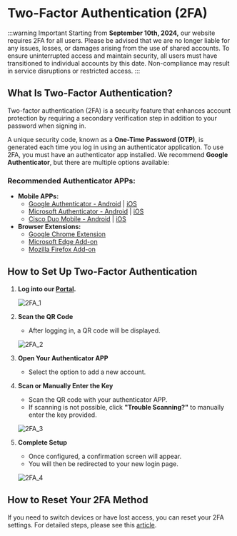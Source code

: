 ﻿---
sidebar_position: 3
---

# Two-Factor Authentication (2FA)

:::warning Important
Starting from **September 10th, 2024,** our website requires 2FA for all users. Please be advised that we are no longer liable for any issues, losses, or damages arising from the use of shared accounts. To ensure uninterrupted access and maintain security, all users must have transitioned to individual accounts by this date. Non-compliance may result in service disruptions or restricted access.
:::

## What Is Two-Factor Authentication?
Two-factor authentication (2FA) is a security feature that enhances account protection by requiring a secondary verification step in addition to your password when signing in.

A unique security code, known as a **One-Time Password (OTP)**, is generated each time you log in using an authenticator application. To use 2FA, you must have an authenticator app installed. We recommend **Google Authenticator**, but there are multiple options available:

### Recommended Authenticator APPs:
- **Mobile APPs:**
   - [Google Authenticator - Android](https://play.google.com/store/apps/details?id=com.google.android.apps.authenticator2) | [iOS](https://apps.apple.com/us/app/google-authenticator/id388497605)
   - [Microsoft Authenticator - Android](https://play.google.com/store/apps/details?id=com.azure.authenticator) | [iOS](https://apps.apple.com/es/app/microsoft-authenticator/id983156458)
   - [Cisco Duo Mobile - Android](https://play.google.com/store/apps/details?id=com.duosecurity.duomobile) | [iOS](https://apps.apple.com/us/app/duo-mobile/id422663827)
- **Browser Extensions:**
   - [Google Chrome Extension](https://chromewebstore.google.com/detail/authenticator/bhghoamapcdpbohphigoooaddinpkbai?pli=1)
   - [Microsoft Edge Add-on](https://microsoftedge.microsoft.com/addons/detail/authenticator-2fa-client/ocglkepbibnalbgmbachknglpdipeoio)
   - [Mozilla Firefox Add-on](https://addons.mozilla.org/en-US/firefox/addon/auth-helper/?utm_source=addons.mozilla.org)

## How to Set Up Two-Factor Authentication

1. **Log into our [Portal](https://www.travelgate.com/).**

   ![2FA_1](https://storage.travelgate.com/kbase/2FA_1.jpg)

2. **Scan the QR Code**
   - After logging in, a QR code will be displayed.

   ![2FA_2](https://storage.travelgate.com/kbase/2FA_2.jpg)

3. **Open Your Authenticator APP**
   - Select the option to add a new account.

4. **Scan or Manually Enter the Key**
   - Scan the QR code with your authenticator APP.
   - If scanning is not possible, click **"Trouble Scanning?"** to manually enter the key provided.

   ![2FA_3](https://storage.travelgate.com/kbase/2FA_3.jpg)

5. **Complete Setup**
   - Once configured, a confirmation screen will appear.
   - You will then be redirected to your new login page.

   ![2FA_4](https://storage.travelgate.com/kbase/2FA_4.jpg)

## How to Reset Your 2FA Method
If you need to switch devices or have lost access, you can reset your 2FA settings. For detailed steps, please see this [article](/kb/account-settings/users-management/how-to-add-manage-users-to-organization).